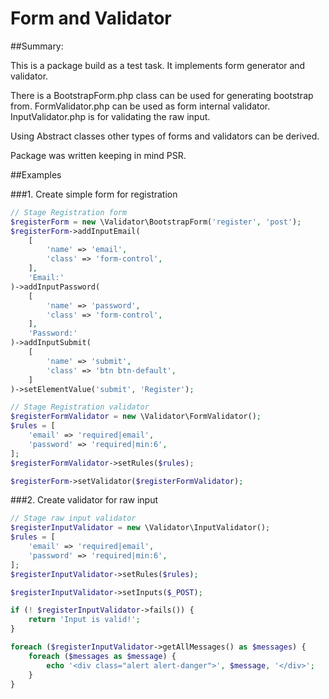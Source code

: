# Form and Validator

##Summary:

This is a package build as a test task. It implements form generator
and validator.

There is a BootstrapForm.php class can be used for generating bootstrap from.
FormValidator.php can be used as form internal validator.
InputValidator.php is for validating the raw input.

Using Abstract classes other types of forms and validators can be derived.

Package was written keeping in mind PSR.

##Examples

###1. Create simple form for registration

```php
// Stage Registration form
$registerForm = new \Validator\BootstrapForm('register', 'post');
$registerForm->addInputEmail(
    [
        'name' => 'email',
        'class' => 'form-control',
    ],
    'Email:'
)->addInputPassword(
    [
        'name' => 'password',
        'class' => 'form-control',
    ],
    'Password:'
)->addInputSubmit(
    [
        'name' => 'submit',
        'class' => 'btn btn-default',
    ]
)->setElementValue('submit', 'Register');

// Stage Registration validator
$registerFormValidator = new \Validator\FormValidator();
$rules = [
    'email' => 'required|email',
    'password' => 'required|min:6',
];
$registerFormValidator->setRules($rules);

$registerForm->setValidator($registerFormValidator);
```

###2. Create validator for raw input

```php
// Stage raw input validator
$registerInputValidator = new \Validator\InputValidator();
$rules = [
    'email' => 'required|email',
    'password' => 'required|min:6',
];
$registerInputValidator->setRules($rules);

$registerInputValidator->setInputs($_POST);

if (! $registerInputValidator->fails()) {
    return 'Input is valid!';
}

foreach ($registerInputValidator->getAllMessages() as $messages) {
    foreach ($messages as $message) {
        echo '<div class="alert alert-danger">', $message, '</div>';
    }
}
```
